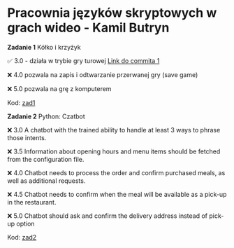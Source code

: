 # Pracownia języków skryptowych w grach wideo - Kamil Butryn

**Zadanie 1** Kółko i krzyżyk

:white_check_mark: 3.0 - działa w trybie gry turowej [Link do commita 1](https://github.com/kaybenot/skrypty/commit/74c2500a40a06928d70d1bb242c308396939fd0f)

:x: 4.0 pozwala na zapis i odtwarzanie przerwanej gry (save game)

:x: 5.0 pozwala na grę z komputerem


Kod: [zad1](https://github.com/kaybenot/skrypty/tree/main/zad1)

**Zadanie 2** Python: Czatbot

:x: 3.0 A chatbot with the trained ability to handle at least 3 ways to phrase those intents.

:x: 3.5 Information about opening hours and menu items should be fetched from the configuration file.

:x: 4.0 Chatbot needs to process the order and confirm purchased meals, as well as additional requests.

:x: 4.5 Chatbot needs to confirm when the meal will be available as a pick-up in the restaurant.

:x: 5.0 Chatbot should ask and confirm the delivery address instead of pick-up option

Kod: [zad2](https://github.com/kaybenot/skrypty/tree/main/zad2)
